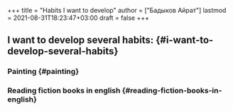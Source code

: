 +++
title = "Habits I want to develop"
author = ["Бадыков Айрат"]
lastmod = 2021-08-31T18:23:47+03:00
draft = false
+++

## I want to develop several habits: {#i-want-to-develop-several-habits}


### Painting {#painting}


### Reading fiction books in english {#reading-fiction-books-in-english}
